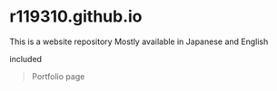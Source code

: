# r119310.github.io

This is a website repository
Mostly available in Japanese and English

included
>Portfolio page